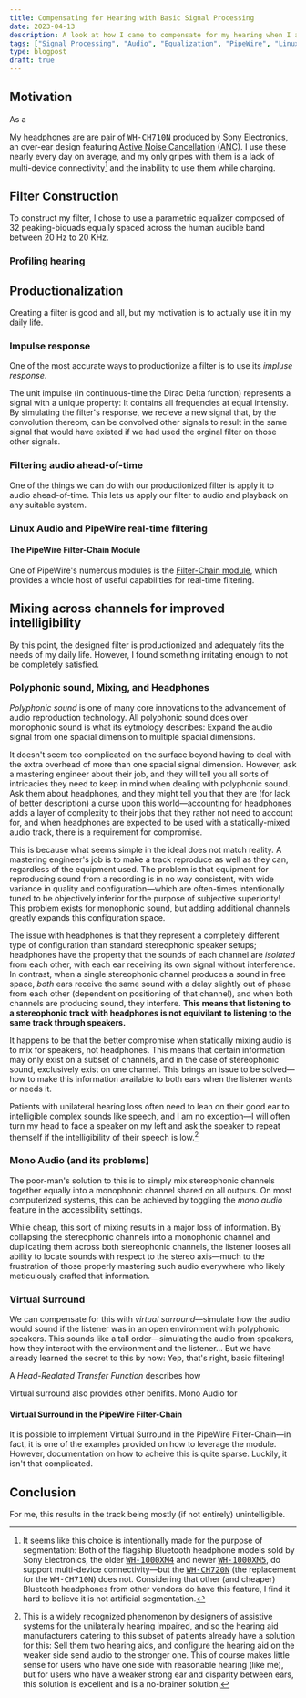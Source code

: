 ```yaml
---
title: Compensating for Hearing with Basic Signal Processing
date: 2023-04-13
description: A look at how I came to compensate for my hearing when I am not wearing a hearing aid.
tags: ["Signal Processing", "Audio", "Equalization", "PipeWire", "Linux"]
type: blogpost
draft: true
---
```



## Motivation

As a 

My headphones are are pair of [<samp>WH-CH710N</samp>](https://electronics.sony.com/audio/headphones/all-headphones/p/whch710n-b) produced by Sony Electronics, an over-ear design featuring [Active Noise Cancellation](https://en.wikipedia.org/wiki/Active_noise_control) (<abbr title="Active Noise Cancellation">ANC</abbr>). I use these nearly every day on average, and my only gripes with them is a lack of multi-device connectivity[^1] and the inability to use them while charging.

[^1]: It seems like this choice is intentionally made for the purpose of segmentation: Both of the flagship Bluetooth headphone models sold by Sony Electronics, the older [<samp>WH-1000XM4</samp>](https://electronics.sony.com/audio/headphones/headband/p/wh1000xm4-b) and newer [<samp>WH-1000XM5</samp>](https://electronics.sony.com/audio/headphones/headband/p/wh1000xm5-b), do support multi-device connectivity—but the [<samp>WH-CH720N</samp>](https://electronics.sony.com/audio/headphones/headband/p/whch720n-b) (the replacement for the <samp>WH-CH710N</samp>) does not. Considering that other (and cheaper) Bluetooth headphones from other vendors do have this feature, I find it hard to believe it is not artificial segmentation.

## Filter Construction

To construct my filter, I chose to use a parametric equalizer composed of 32 peaking-biquads equally spaced across the human audible band between 20 Hz to 20 KHz. 

### Profiling hearing 

## Productionalization

Creating a filter is good and all, but my motivation is to actually use it in my daily life. 

### Impulse response

One of the most accurate ways to productionize a filter is to use its <dfn>impluse response</dfn>.

The unit impulse (in continuous-time the Dirac Delta function) represents a signal with a unique property: It contains all frequencies at equal intensity. By simulating the filter's response, we recieve a new signal that, by the convolution thereom, can be convolved other signals to result in the same signal that would have existed if we had used the orginal filter on those other signals.





### Filtering audio ahead-of-time

One of the things we can do with our productionized filter is apply it to audio ahead-of-time. This lets us apply our filter to audio and playback on any suitable system.



### Linux Audio and PipeWire real-time filtering

#### The PipeWire Filter-Chain Module

One of PipeWire's numerous modules is the [Filter-Chain module](https://docs.pipewire.org/page_module_filter_chain.html), which provides a whole host of useful capabilities for real-time filtering.



<section>

## Mixing across channels for improved intelligibility

By this point, the designed filter is productionized and adequately fits the needs of my daily life. However, I found something irritating enough to not be completely satisfied.

<section>

### Polyphonic sound, Mixing, and Headphones

<dfn>Polyphonic sound</dfn> is one of many core innovations to the advancement of audio reproduction technology. All polyphonic sound does over monophonic sound is what its eytmology describes: Expand the audio signal from one spacial dimension to multiple spacial dimensions.

It doesn't seem too complicated on the surface beyond having to deal with the extra overhead of more than one spacial signal dimension. However, ask a mastering engineer about their job, and they will tell you all sorts of intricacies they need to keep in mind when dealing with polyphonic sound. Ask them about headphones, and they might tell you that they are (for lack of better description) a curse upon this world—accounting for headphones adds a layer of complexity to their jobs that they rather not need to account for, and when headphones are expected to be used with a statically-mixed audio track, there is a requirement for compromise.

This is because what seems simple in the ideal does not match reality. A mastering engineer's job is to make a track reproduce as well as they can, regardless of the equipment used. The problem is that equipment for reproducing sound from a recording is in no way consistent, with wide variance in quality and configuration—which are often-times intentionally tuned to be objectively inferior for the purpose of subjective superiority! This problem exists for monophonic sound, but adding additional channels greatly expands this configuration space.

The issue with headphones is that they represent a completely different type of configuration than standard stereophonic speaker setups; headphones have the property that the sounds of each channel are *isolated* from each other, with each ear receiving its own signal without interference. In contrast, when a single stereophonic channel produces a sound in free space, *both* ears receive the same sound with a delay slightly out of phase from each other (dependent on positioning of that channel), and when both channels are producing sound, they interfere. **This means that listening to a stereophonic track with headphones is not equivilant to listening to the same track through speakers.**

It happens to be that the better compromise when statically mixing audio is to mix for speakers, not headphones. This means that certain information may only exist on a subset of channels, and in the case of stereophonic sound, exclusively exist on one channel. This brings an issue to be solved—how to make this information available to both ears when the listener wants or needs it.

Patients with unilateral hearing loss often need to lean on their good ear to intelligible complex sounds like speech, and I am no exception—I will often turn my head to face a speaker on my left and ask the speaker to repeat themself if the intelligibility of their speech is low.[^2]

[^2]: This is a widely recognized phenomenon by designers of assistive systems for the unilaterally hearing impaired, and so the hearing aid manufacturers catering to this subset of patients already have a solution for this: Sell them two hearing aids, and configure the hearing aid on the weaker side send audio to the stronger one. This of course makes little sense for users who have one side with reasonable hearing (like me), but for users who have a weaker strong ear and disparity between ears, this solution is excellent and is a no-brainer solution.


</section><section>

### Mono Audio (and its problems)

The poor-man's solution to this is to simply mix stereophonic channels together equally into a monophonic channel shared on all outputs. On most computerized systems, this can be achieved by toggling the <dfn>mono audio</dfn> feature in the accessibility settings.

While cheap, this sort of mixing results in a major loss of information. By collapsing the stereophonic channels into a monophonic channel and duplicating them across both stereophonic channels, the listener looses all ability to locate sounds with respect to the stereo axis—much to the frustration of those properly mastering such audio everywhere who likely meticulously crafted that information.

</section><section>

### Virtual Surround

We can compensate for this with <dfn>virtual surround</dfn>—simulate how the audio would sound if the listener was in an open environment with polyphonic speakers. This sounds like a tall order—simulating the audio from speakers, how they interact with the environment and the listener… But we have already learned the secret to this by now: Yep, that's right, basic filtering!

A <dfn>Head-Realated Transfer Function</dfn> describes how 


Virtual surround also provides other benifits. Mono Audio for 

<section>

#### Virtual Surround in the PipeWire Filter-Chain

It is possible to implement Virtual Surround in the PipeWire Filter-Chain—in fact, it is one of the examples provided on how to leverage the module. However, documentation on how to acheive this is quite sparse. Luckily, it isn't that complicated.

</section>

</section>
</section>

## Conclusion

For me, this results in the track being mostly (if not entirely) unintelligible. 



